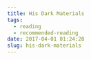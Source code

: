 ```yaml
---
title: His Dark Materials
tags:
  - reading
  - recommended-reading
date: 2017-04-01 01:24:28
slug: his-dark-materials
---
```

